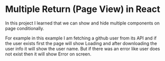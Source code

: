 # Multiple Return (Page View) in React

In this project I learned that we can show and hide multiple components on page conditionally.

For example in this example I am fetching a github user from its API and if the user exists
first the page will show Loading and after downloading the user info it will show the user name.
But if there was an error like user does not exist then it will show Error on screen.
